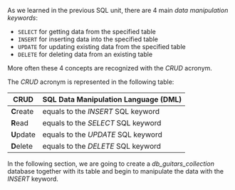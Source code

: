 As we learned in the previous SQL unit, there are 4 main _data manipulation keywords_: 

- `SELECT` for getting data from the specified table
- `INSERT` for inserting data into the specified table
- `UPDATE` for updating existing data from the specified table
- `DELETE` for deleting data from an existing table

More often these 4 concepts are recognized with the _CRUD_ acronym. 

The _CRUD_ acronym is represented in the following table:

| CRUD | SQL Data Manipulation Language (DML) |
|------------|------------------------------------|
| **C**reate | equals to the _INSERT_ SQL keyword |
| **R**ead   | equals to the _SELECT_ SQL keyword |
| **U**pdate | equals to the _UPDATE_ SQL keyword |
| **D**elete | equals to the _DELETE_ SQL keyword |


In the following section, we are going to create a *db_guitars_collection* database together with its table and begin to manipulate the data with the _INSERT_ keyword.